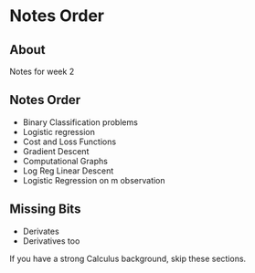 # Notes Order

## About
Notes for week 2

## Notes Order
- Binary Classification problems
- Logistic regression
- Cost and Loss Functions
- Gradient Descent
- Computational Graphs
- Log Reg Linear Descent
- Logistic Regression on m observation


## Missing Bits
- Derivates
- Derivatives too

If you have a strong Calculus background, skip these sections.